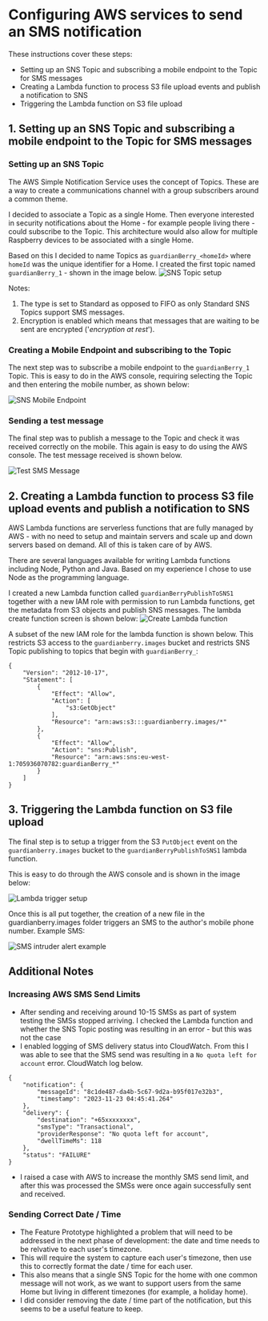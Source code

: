 # Configuring AWS services to send an SMS notification

These instructions cover these steps:
- Setting up an SNS Topic and subscribing a mobile endpoint to the Topic for SMS messages
- Creating a Lambda function to process S3 file upload events and publish a notification to SNS
- Triggering the Lambda function on S3 file upload

## 1. Setting up an SNS Topic and subscribing a mobile endpoint to the Topic for SMS messages

### Setting up an SNS Topic
The AWS Simple Notification Service uses the concept of Topics. These are a way to create a communications channel with a group subscribers around a common theme.

I decided to associate a Topic as a single Home. Then everyone interested in security notifications about the Home - for example people living there - could subscribe to the Topic. This architecture would also allow for multiple Raspberry devices to be associated with a single Home.

Based on this I decided to name Topics as `guardianBerry_<homeId>` where `homeId` was the unique identifier for a Home. I created the first topic named `guardianBerry_1` - shown in the image below.
![SNS Topic setup](images/snsTopicCreation.png)

Notes:
1. The type is set to Standard as opposed to FIFO as only Standard SNS Topics support SMS messages.
2. Encryption is enabled which means that messages that are waiting to be sent are encrypted ('_encryption at rest_').

### Creating a Mobile Endpoint and subscribing to the Topic

The next step was to subscribe a mobile endpoint to the `guardianBerry_1` Topic. This is easy to do in the AWS console, requiring selecting the Topic and then entering the mobile number, as shown below:

![SNS Mobile Endpoint](images/snsSubscriptionCreation.png)


### Sending a test message

The final step was to publish a message to the Topic and check it was received correctly on the mobile. This again is easy to do using the AWS console. The test message received is shown below.

![Test SMS Message](images/smsTestMessage.jpeg)


## 2. Creating a Lambda function to process S3 file upload events and publish a notification to SNS

AWS Lambda functions are serverless functions that are fully managed by AWS - with no need to setup and maintain servers and scale up and down servers based on demand. All of this is taken care of by AWS.

There are several languages available for writing Lambda functions including Node, Python and Java. Based on my experience I chose to use Node as the programming language.

I created a new Lambda function called `guardianBerryPublishToSNS1` together with a new IAM role with permission to run Lambda functions, get the metadata from S3 objects and publish SNS messages. The lambda create function screen is shown below:
![Create Lambda function](images/lambdaCreate.png)

A subset of the new IAM role for the lambda function is shown below. This restricts S3 access to the `guardianberry.images` bucket and restricts SNS Topic publishing to topics that begin with `guardianBerry_`:

```
{
    "Version": "2012-10-17",
    "Statement": [
        {
            "Effect": "Allow",
            "Action": [
                "s3:GetObject"
            ],
            "Resource": "arn:aws:s3:::guardianberry.images/*"
        },
        {
            "Effect": "Allow",
            "Action": "sns:Publish",
            "Resource": "arn:aws:sns:eu-west-1:705936070782:guardianBerry_*"
        }
    ]
}
```

## 3. Triggering the Lambda function on S3 file upload
The final step is to setup a trigger from the S3 `PutObject` event on the `guardianberry.images` bucket to the `guardianBerryPublishToSNS1` lambda function.

This is easy to do through the AWS console and is shown in the image below:

![Lambda trigger setup](images/lambdaTrigger.png)

Once this is all put together, the creation of a new file in the guardianberry.images folder triggers an SMS to the author's mobile phone number. Example SMS:

![SMS intruder alert example](images/smsIntruderAlert.jpeg)

## Additional Notes
### Increasing AWS SMS Send Limits
- After sending and receiving around 10-15 SMSs as part of system testing the SMSs stopped arriving. I checked the Lambda function and whether the SNS Topic posting was resulting in an error - but this was not the case
- I enabled logging of SMS delivery status into CloudWatch. From this I was able to see that the SMS send was resulting in a `No quota left for account` error. CloudWatch log below.
```
{
    "notification": {
        "messageId": "8c1de487-da4b-5c67-9d2a-b95f017e32b3",
        "timestamp": "2023-11-23 04:45:41.264"
    },
    "delivery": {
        "destination": "+65xxxxxxxx",
        "smsType": "Transactional",
        "providerResponse": "No quota left for account",
        "dwellTimeMs": 118
    },
    "status": "FAILURE"
}
```
- I raised a case with AWS to increase the monthly SMS send limit, and after this was processed the SMSs were once again successfully sent and received.
 
### Sending Correct Date / Time
- The Feature Prototype highlighted a problem that will need to be addressed in the next phase of development: the date and time needs to be relvative to each user's timezone.
- This will require the system to capture each user's timezone, then use this to correctly format the date / time for each user.
- This also means that a single SNS Topic for the home with one common message will not work, as we want to support users from the same Home but living in different timezones (for example, a holiday home).
- I did consider removing the date / time part of the notification, but this seems to be a useful feature to keep.